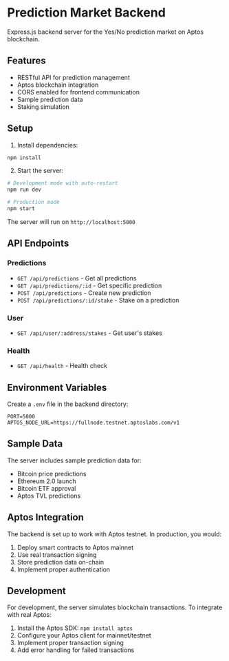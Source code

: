 # Prediction Market Backend

Express.js backend server for the Yes/No prediction market on Aptos blockchain.

## Features

- RESTful API for prediction management
- Aptos blockchain integration
- CORS enabled for frontend communication
- Sample prediction data
- Staking simulation

## Setup

1. Install dependencies:
```bash
npm install
```

2. Start the server:
```bash
# Development mode with auto-restart
npm run dev

# Production mode
npm start
```

The server will run on `http://localhost:5000`

## API Endpoints

### Predictions
- `GET /api/predictions` - Get all predictions
- `GET /api/predictions/:id` - Get specific prediction
- `POST /api/predictions` - Create new prediction
- `POST /api/predictions/:id/stake` - Stake on a prediction

### User
- `GET /api/user/:address/stakes` - Get user's stakes

### Health
- `GET /api/health` - Health check

## Environment Variables

Create a `.env` file in the backend directory:
```
PORT=5000
APTOS_NODE_URL=https://fullnode.testnet.aptoslabs.com/v1
```

## Sample Data

The server includes sample prediction data for:
- Bitcoin price predictions
- Ethereum 2.0 launch
- Bitcoin ETF approval
- Aptos TVL predictions

## Aptos Integration

The backend is set up to work with Aptos testnet. In production, you would:
1. Deploy smart contracts to Aptos mainnet
2. Use real transaction signing
3. Store prediction data on-chain
4. Implement proper authentication

## Development

For development, the server simulates blockchain transactions. To integrate with real Aptos:

1. Install the Aptos SDK: `npm install aptos`
2. Configure your Aptos client for mainnet/testnet
3. Implement proper transaction signing
4. Add error handling for failed transactions 
